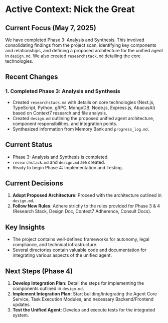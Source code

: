 # Active Context: Nick the Great

## Current Focus (May 7, 2025)

We have completed Phase 3: Analysis and Synthesis. This involved consolidating findings from the project scan, identifying key components and relationships, and defining a proposed architecture for the unified agent in `design.md`. We also created `researchstack.md` detailing the core technologies.

## Recent Changes

### 1. Completed Phase 3: Analysis and Synthesis
- Created `researchstack.md` with details on core technologies (Next.js, TypeScript, Python, gRPC, MongoDB, Node.js, Express.js, AbacusAI) based on Context7 research and file analysis.
- Created `design.md` outlining the proposed unified agent architecture, component responsibilities, and integration points.
- Synthesized information from Memory Bank and `progress_log.md`.

## Current Status
- Phase 3: Analysis and Synthesis is completed.
- `researchstack.md` and `design.md` are created.
- Ready to begin Phase 4: Implementation and Testing.

## Current Decisions

1. **Adopt Proposed Architecture**: Proceed with the architecture outlined in `design.md`.
2. **Follow New Rules**: Adhere strictly to the rules provided for Phase 3 & 4 (Research Stack, Design Doc, Context7 Adherence, Consult Docs).

## Key Insights

- The project contains well-defined frameworks for autonomy, legal compliance, and technical infrastructure.
- Several directories contain valuable code and documentation for integrating various aspects of the unified agent.

## Next Steps (Phase 4)
1. **Develop Integration Plan:** Detail the steps for implementing the components outlined in `design.md`.
2. **Implement Integration Plan:** Start building/integrating the Agent Core Service, Task Execution Modules, and necessary Backend/Frontend updates.
3. **Test the Unified Agent:** Develop and execute tests for the integrated system.
